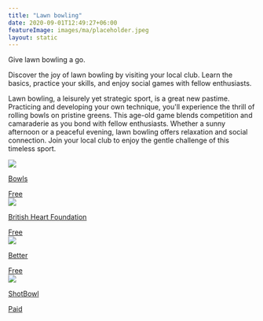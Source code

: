 ```yaml
---
title: "Lawn bowling"
date: 2020-09-01T12:49:27+06:00
featureImage: images/ma/placeholder.jpeg
layout: static
---
```


Give lawn bowling a go.

Discover the joy of lawn bowling by visiting your local club. Learn the basics, practice your skills, and enjoy social games with fellow enthusiasts.

Lawn bowling, a leisurely yet strategic sport, is a great new pastime. Practicing and developing your own technique, you'll experience the thrill of rolling bowls on pristine greens. This age-old game blends competition and camaraderie as you bond with fellow enthusiasts. Whether a sunny afternoon or a peaceful evening, lawn bowling offers relaxation and social connection. Join your local club to enjoy the gentle challenge of this timeless sport.

<a class="ma-link" href="https://www.bowls.co.uk/"><div class="ma-card ma-card-Community"><div class="ma-icon"><img src ="/images/Icon-check - community - opacity.svg"/></div><div class="ma-name"><p>Bowls</p></div><div class="ma-paid-text"><span>Free</span></div></div></a><a class="ma-link" href="https://www.bhf.org.uk/informationsupport/heart-matters-magazine/activity/bowls"><div class="ma-card ma-card-Community"><div class="ma-icon"><img src ="/images/Icon-check - community - opacity.svg"/></div><div class="ma-name"><p>British Heart Foundation</p></div><div class="ma-paid-text"><span>Free</span></div></div></a><a class="ma-link" href="https://www.better.org.uk/what-we-offer/activities/bowls"><div class="ma-card ma-card-Community"><div class="ma-icon"><img src ="/images/Icon-check - community - opacity.svg"/></div><div class="ma-name"><p>Better</p></div><div class="ma-paid-text"><span>Free</span></div></div></a><a class="ma-link" href="https://www.shotbowl.com/Bowls_Shop"><div class="ma-card ma-card-Community"><div class="ma-icon"><img src ="/images/Icon-pound - community - opacity.svg"/></div><div class="ma-name"><p>ShotBowl</p></div><div class="ma-paid-text"><span>Paid</span></div></div></a>  

<br/><br/>






